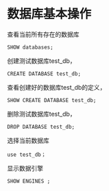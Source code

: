 # 数据库基本操作

查看当前所有存在的数据库

```mysql
SHOW databases;
```

创建测试数据库test_db，

```mysql
CREATE DATABASE test_db;
```

查看创建好的数据库test_db的定义，

```mysql
SHOW CREATE DATABASE test_db;
```

删除测试数据库test_db，

```mysql
DROP DATABASE test_db;
```

选择当前数据库

```mysql
use test_db；
```

显示数据引擎

```mysql
SHOW ENGINES ;
```

